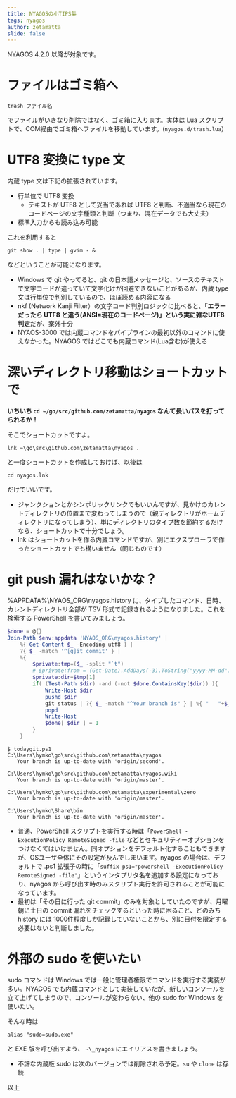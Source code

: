 ```yaml
---
title: NYAGOSの小TIPS集
tags: nyagos
author: zetamatta
slide: false
---
```

NYAGOS 4.2.0 以降が対象です。

ファイルはゴミ箱へ
=================

    trash ファイル名

でファイルがいきなり削除ではなく、ゴミ箱に入ります。実体は Lua スクリプトで、COM経由でゴミ箱へファイルを移動しています。(`nyagos.d/trash.lua`）

UTF8 変換に type 文
===================

内蔵 type 文は下記の拡張されています。

* 行単位で UTF8 変換
    * テキストが UTF8 として妥当であれば UTF8 と判断、不適当なら現在のコードページの文字種類と判断（つまり、混在データでも大丈夫）
* 標準入力からも読み込み可能

これを利用すると

    git show . | type | gvim - &

などということが可能になります。

* Windows で git やってると、git の日本語メッセージと、ソースのテキストで文字コードが違っていて文字化けが回避できないことがあるが、内蔵 type 文は行単位で判別しているので、ほぼ読める内容になる
* nkf (Network Kanji Filter）の文字コード判別ロジックに比べると、**「エラーだったら UTF8 と違う(ANSI=現在のコードページ)」という実に雑なUTF8判定**だが、案外十分
* NYAOS-3000 では内蔵コマンドをパイプラインの最初以外のコマンドに使えなかった。NYAGOS ではどこでも内蔵コマンド(Lua含む)が使える

深いディレクトリ移動はショートカットで
===================================

**いちいち `cd ~/go/src/github.com/zetamatta/nyagos` なんて長いパスを打ってられるか！**

そこでショートカットですよ。

    lnk ~\go\src\github.com\zetamatta\nyagos .

と一度ショートカットを作成しておけば、以後は

    cd nyagos.lnk

だけでいいです。

* ジャンクションとかシンボリックリンクでもいいんですが、見かけのカレントディレクトリの位置まで変わってしまうので（親ディレクトリがホームディレクトリになってしまう）、単にディレクトリのタイプ数を節約するだけなら、ショートカットで十分でしょう。
* lnk はショートカットを作る内蔵コマンドですが、別にエクスプローラで作ったショートカットでも構いません（同じものです）

git push 漏れはないかな？
=======================

%APPDATA%\NYAOS_ORG\nyagos.history に、タイプしたコマンド、日時、カレントディレクトリ全部が TSV 形式で記録されるようになりました。これを検索する PowerShell を書いてみましょう。

```todaygit.ps1
$done = @{}
Join-Path $env:appdata 'NYAOS_ORG\nyagos.history' |
    %{ Get-Content $_ -Encoding utf8 } |
    ?{ $_ -match '^[g]it commit' } |
    %{
        $private:tmp=($_ -split "`t")
        # $private:from = (Get-Date).AddDays(-3).ToString("yyyy-MM-dd")
        $private:dir=$tmp[1] 
        if( (Test-Path $dir) -and (-not $done.ContainsKey($dir)) ){
            Write-Host $dir
            pushd $dir
            git status | ?{ $_ -match "^Your branch is" } | %{ "   "+$_ }
            popd
            Write-Host
            $done[ $dir ] = 1
        }
    }
```

```console
$ todaygit.ps1
C:\Users\hymko\go\src\github.com\zetamatta\nyagos
   Your branch is up-to-date with 'origin/second'.

C:\Users\hymko\go\src\github.com\zetamatta\nyagos.wiki
   Your branch is up-to-date with 'origin/master'.

C:\Users\hymko\go\src\github.com\zetamatta\experimental\zero
   Your branch is up-to-date with 'origin/master'.

C:\Users\hymko\Share\bin
   Your branch is up-to-date with 'origin/master'.
```

* 普通、PowerShell スクリプトを実行する時は「`PowerShell -ExecutionPolicy RemoteSigned -file` などとセキュリティーオプションをつけなくてはいけません。同オプションをデフォルト化することもできますが、OSユーザ全体にその設定が及んでしまいます。nyagos の場合は、デフォルトで .ps1 拡張子の時に「`suffix ps1="powershell -ExecutionPolicy RemoteSigned -file"`」というインタプリタ名を追加する設定になっており、nyagos から呼び出す時のみスクリプト実行を許可されることが可能になっています。
* 最初は「その日に行った git commit」のみを対象としていたのですが、月曜朝に土日の commit 漏れをチェックするといった時に困ること、どのみち history には 1000件程度しか記録していないことから、別に日付を限定する必要はないと判断しました。

外部の sudo を使いたい
=====================

sudo コマンドは Windows では一般に管理者権限でコマンドを実行する実装が多い。NYAGOS でも内蔵コマンドとして実装していたが、新しいコンソールを立て上げてしまうので、コンソールが変わらない、他の sudo for Windows を使いたい。

そんな時は

    alias "sudo=sudo.exe"
 
と EXE 版を呼び出すよう、 `~\_nyagos` にエイリアスを書きましょう。

* 不評な内蔵版 sudo は次のバージョンでは削除される予定。`su` や `clone` は存続

以上

